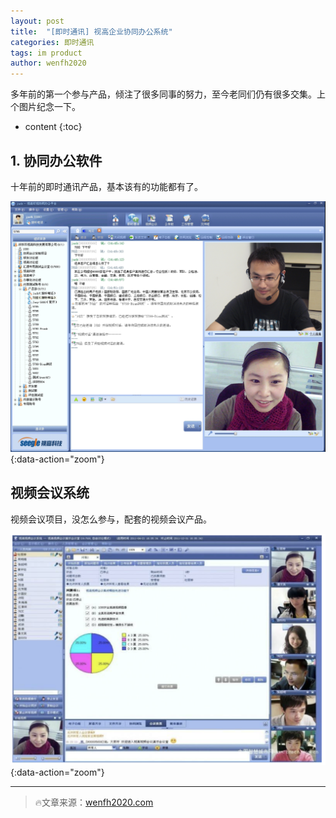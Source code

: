 ```yaml
---
layout: post
title:  "[即时通讯] 视高企业协同办公系统"
categories: 即时通讯
tags: im product
author: wenfh2020
--- 
```


多年前的第一个参与产品，倾注了很多同事的努力，至今老同们仍有很多交集。上个图片纪念一下。



* content
{:toc}

## 1. 协同办公软件

十年前的即时通讯产品，基本该有的功能都有了。

![协同办公软件](/images/2020-06-03-11-16-39.png){:data-action="zoom"}

## 视频会议系统

视频会议项目，没怎么参与，配套的视频会议产品。

![视频会议](/images/2020-06-03-11-20-24.png){:data-action="zoom"}

---

> 🔥文章来源：[wenfh2020.com](https://wenfh2020.com/2020/06/03/im-product/)